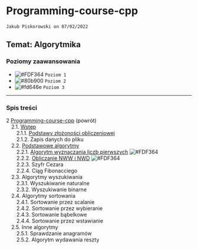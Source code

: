 # Programming-course-cpp

`Jakub Piskorowski on 07/02/2022`

## Temat: Algorytmika

### Poziomy zaawansowania

- ![#FDF364](https://via.placeholder.com/15/FDF364/000000?text=+) `Poziom 1`
- ![#80b900](https://via.placeholder.com/15/80b900/000000?text=+) `Poziom 2`
- ![#fd646e](https://via.placeholder.com/15/fd646e/000000?text=+) `Poziom 3`
  
---

### Spis treści

2 [Programming-course-cpp](/README.md) (powrót) \
&emsp;2.1. [Wstęp](2-1-wstep/README.md) \
&emsp;&emsp;2.1.1. [Podstawy złożoności obliczeniowej](2-1-wstep/2-1-1-zlozonosc-obliczeniowa/README.md) \
&emsp;&emsp;2.1.2. Zapis danych do pliku \
&emsp;2.2. [Podstawowe algorytmy](/2-algorytmika/2-2-podstawowe-algorytmy/README.md) \
&emsp;&emsp;2.2.1. [Algorytm wyznaczania liczb pierwszych](/2-algorytmika/2-2-podstawowe-algorytmy/2-2-1-liczby-pierwsze/README.md) ![#FDF364](https://via.placeholder.com/15/FDF364/000000?text=+) \
&emsp;&emsp;2.2.2. [Obliczanie NWW i NWD](/2-algorytmika/2-2-podstawowe-algorytmy/2-2-2-nww-nwd/README.md) ![#FDF364](https://via.placeholder.com/15/FDF364/000000?text=+) \
&emsp;&emsp;2.2.3. Szyfr Cezara \
&emsp;&emsp;2.2.4. Ciąg Fibonacciego \
&emsp;2.3. Algorytmy wyszukiwania \
&emsp;&emsp;2.3.1. Wyszukiwanie naturalne \
&emsp;&emsp;2.3.2. Wyszukiwanie binarne \
&emsp;2.4. Algorytmy sortowania \
&emsp;&emsp;2.4.1. Sortowanie przez scalanie \
&emsp;&emsp;2.4.2. Sortowanie przez wybieranie \
&emsp;&emsp;2.4.3. Sortowanie bąbelkowe \
&emsp;&emsp;2.4.4. Sortowanie przez wstawianie \
&emsp;2.5. Inne algorytmy \
&emsp;&emsp;2.5.1. Sprawdzanie anagramów \
&emsp;&emsp;2.5.2. Algorytm wydawania reszty
